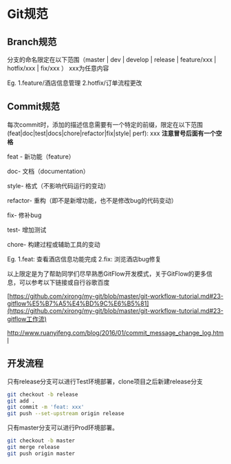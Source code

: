 # Git规范

## Branch规范

分支的命名限定在以下范围（master | dev | develop | release | feature/xxx | hotfix/xxx | fix/xxx ） xxx为任意内容

Eg. 1.feature/酒店信息管理    2.hotfix/订单流程更改 

## Commit规范

每次commit时，添加的描述信息需要有一个特定的前缀，限定在以下范围(feat|doc|test|docs|chore|refactor|fix|style| perf): xxx    **注意冒号后面有一个空格**

feat - 新功能（feature）

doc- 文档（documentation）

style- 格式（不影响代码运行的变动）

refactor- 重构（即不是新增功能，也不是修改bug的代码变动）

fix- 修补bug

test- 增加测试

chore- 构建过程或辅助工具的变动

Eg. 1.feat: 查看酒店信息功能完成  2.fix: 浏览酒店bug修复

以上限定是为了帮助同学们尽早熟悉GitFlow开发模式，关于GitFlow的更多信息，可以参考以下链接或自行谷歌百度

[https://github.com/xirong/my-git/blob/master/git-workflow-tutorial.md#23-gitflow%E5%B7%A5%E4%BD%9C%E6%B5%81](https://github.com/xirong/my-git/blob/master/git-workflow-tutorial.md#23-gitflow工作流)

http://www.ruanyifeng.com/blog/2016/01/commit_message_change_log.html

## 开发流程

只有release分支可以进行Test环境部署，clone项目之后新建release分支

~~~bash
git checkout -b release
git add .
git commit -m 'feat: xxx'
git push --set-upstream origin release
~~~

只有master分支可以进行Prod环境部署。

~~~bash
git checkout -b master
git merge release
git push origin master
~~~